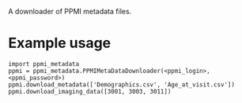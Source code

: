 A downloader of PPMI metadata files.

# Example usage

```
import ppmi_metadata
ppmi = ppmi_metadata.PPMIMetaDataDownloader(<ppmi_login>, <ppmi_password>)
ppmi.download_metadata(['Demographics.csv', 'Age_at_visit.csv'])
ppmi.download_imaging_data([3001, 3003, 3011])
```